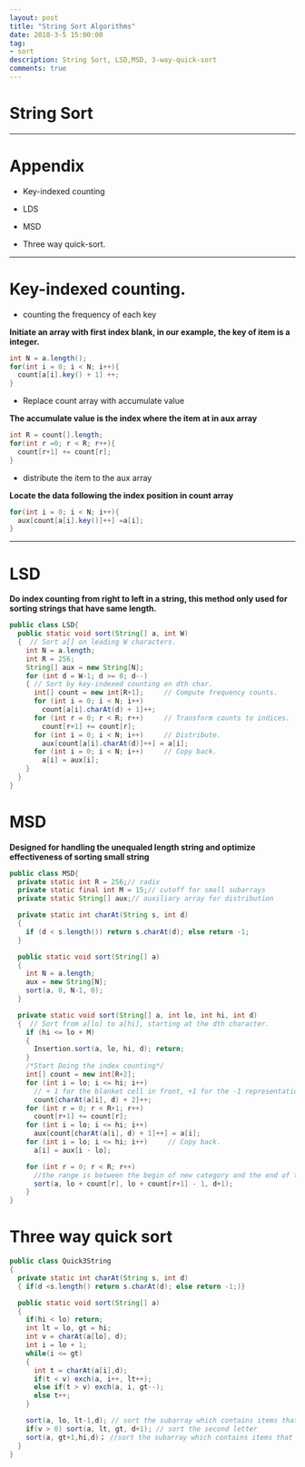 ```yaml
---
layout: post
title: "String Sort Algorithms"
date: 2018-3-5 15:00:00
tag:
- sort
description: String Sort, LSD,MSD, 3-way-quick-sort
comments: true
---
```


# String Sort

<hr />

# Appendix

* Key-indexed counting

* LDS

* MSD

* Three way quick-sort.

<hr />

# Key-indexed counting.

* counting the frequency of each key

**Initiate an array with first index blank, in our example, the key of item is a integer.**
```java
int N = a.length();
for(int i = 0; i < N; i++){
  count[a[i].key() + 1] ++;
}
```

* Replace count array with accumulate value

**The accumulate value is the index where the item at in aux array**

```java
int R = count[].length;
for(int r =0; r < R; r++){
  count[r+1] += count[r];
}
```

* distribute the item to the aux array

**Locate the data following the index position in count array**

```java
for(int i = 0; i < N; i++){
  aux[count[a[i].key()]++] =a[i];
}
```

<hr />

# LSD
**Do index counting from right to left in a string, this method only used for sorting strings that have same length.**
```java
public class LSD{
  public static void sort(String[] a, int W)
  {  // Sort a[] on leading W characters.
    int N = a.length;
    int R = 256;
    String[] aux = new String[N];
    for (int d = W-1; d >= 0; d--)
    { // Sort by key-indexed counting on dth char.
      int[] count = new int[R+1];     // Compute frequency counts.
      for (int i = 0; i < N; i++)
        count[a[i].charAt(d) + 1]++;
      for (int r = 0; r < R; r++)     // Transform counts to indices.
        count[r+1] += count[r];
      for (int i = 0; i < N; i++)     // Distribute.
        aux[count[a[i].charAt(d)]++] = a[i];
      for (int i = 0; i < N; i++)     // Copy back.
        a[i] = aux[i];
    }
  }
}
```

# MSD
**Designed for handling the unequaled length string and optimize effectiveness of sorting small string**
```java
public class MSD{
  private static int R = 256;// radix
  private static final int M = 15;// cutoff for small subarrays
  private static String[] aux;// auxiliary array for distribution

  private static int charAt(String s, int d)
  {  
    if (d < s.length()) return s.charAt(d); else return -1;  
  }

  public static void sort(String[] a)
  {
    int N = a.length;
    aux = new String[N];
    sort(a, 0, N-1, 0);
  }

  private static void sort(String[] a, int lo, int hi, int d)
  {  // Sort from a[lo] to a[hi], starting at the dth character.
    if (hi <= lo + M)
    {  
      Insertion.sort(a, lo, hi, d); return;  
    }
    /*Start Doing the index counting*/
    int[] count = new int[R+2];
    for (int i = lo; i <= hi; i++)
      // + 1 for the blanket cell in front, +1 for the -1 representation of end in tail
      count[charAt(a[i], d) + 2]++;
    for (int r = 0; r < R+1; r++)
      count[r+1] += count[r];
    for (int i = lo; i <= hi; i++)
      aux[count[charAt(a[i], d) + 1]++] = a[i];
    for (int i = lo; i <= hi; i++)     // Copy back.
      a[i] = aux[i - lo];

    for (int r = 0; r < R; r++)
      //the range is between the begin of new category and the end of this new category
      sort(a, lo + count[r], lo + count[r+1] - 1, d+1);
    }
}
```

# Three way quick sort

```java
public class Quick3String
{
  private static int charAt(String s, int d)
  { if(d <s.length() return s.charAt(d); else return -1;)}

  public static void sort(String[] a)
  {
    if(hi < lo) return;
    int lt = lo, gt = hi;
    int v = charAt(a[lo], d);
    int i = lo + 1;
    while(i <= gt)
    {
      int t = charAt(a[i],d);
      if(t < v) exch(a, i++, lt++);
      else if(t > v) exch(a, i, gt--);
      else t++;
    }

    sort(a, lo, lt-1,d); // sort the subarray which contains items that are less than piviot
    if(v > 0) sort(a, lt, gt, d+1); // sort the second letter
    sort(a, gt+1,hi,d)； //sort the subarray which contains items that are larger than piviot.
  }
}
```
